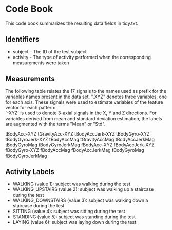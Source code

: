 Code Book
=========

This code book summarizes the resulting data fields in tidy.txt.

Identifiers
-----------

-   subject - The ID of the test subject
-   activity - The type of activity performed when the corresponding
    measurements were taken

Measurements
------------

The following table relates the 17 signals to the names used as prefix
for the variables names present in the data set. ".XYZ" denotes three
variables, one for each axis. These signals were used to estimate
variables of the feature vector for each pattern:  
'-XYZ' is used to denote 3-axial signals in the X, Y and Z directions.
For variables derived from mean and standard deviation estimation, the
labels are augmented with the terms "Mean" or "Std".

tBodyAcc-XYZ tGravityAcc-XYZ tBodyAccJerk-XYZ tBodyGyro-XYZ
tBodyGyroJerk-XYZ tBodyAccMag tGravityAccMag tBodyAccJerkMag
tBodyGyroMag tBodyGyroJerkMag fBodyAcc-XYZ fBodyAccJerk-XYZ
fBodyGyro-XYZ fBodyAccMag fBodyAccJerkMag fBodyGyroMag fBodyGyroJerkMag

Activity Labels
---------------

-   WALKING (value 1): subject was walking during the test
-   WALKING\_UPSTAIRS (value 2): subject was walking up a staircase
    during the test
-   WALKING\_DOWNSTAIRS (value 3): subject was walking down a staircase
    during the test
-   SITTING (value 4): subject was sitting during the test
-   STANDING (value 5): subject was standing during the test
-   LAYING (value 6): subject was laying down during the test
